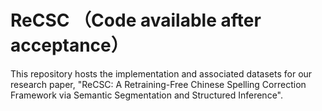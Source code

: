 # ReCSC （Code available after acceptance）
This repository hosts the implementation and associated datasets for our research paper, "ReCSC: A Retraining-Free Chinese Spelling Correction Framework via Semantic Segmentation and Structured Inference".
